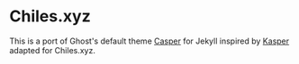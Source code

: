 # Chiles.xyz

This is a port of Ghost's default theme [Casper](https://github.com/tryghost/casper) for Jekyll inspired by [Kasper](https://github.com/rosario/kasper) adapted for Chiles.xyz. 
